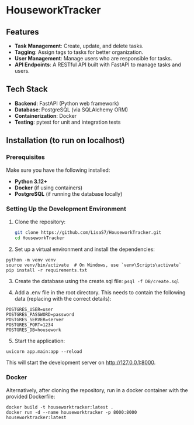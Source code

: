 # HouseworkTracker

## Features

- **Task Management**: Create, update, and delete tasks.
- **Tagging**: Assign tags to tasks for better organization.
- **User Management**: Manage users who are responsible for tasks.
- **API Endpoints**: A RESTful API built with FastAPI to manage tasks and users.

## Tech Stack

- **Backend**: FastAPI (Python web framework)
- **Database**: PostgreSQL (via SQLAlchemy ORM)
- **Containerization**: Docker
- **Testing**: pytest for unit and integration tests

## Installation (to run on localhost)

### Prerequisites

Make sure you have the following installed:

- **Python 3.12+**
- **Docker** (if using containers)
- **PostgreSQL** (if running the database locally)

### Setting Up the Development Environment

1. Clone the repository:

   ```bash
   git clone https://github.com/LisaS7/HouseworkTracker.git
   cd HouseworkTracker
   ```

2. Set up a virtual environment and install the dependencies:

```
python -m venv venv
source venv/bin/activate  # On Windows, use `venv\Scripts\activate`
pip install -r requirements.txt
```

3. Create the database using the create.sql file:
   `psql -f DB/create.sql`

4. Add a .env file in the root directory. This needs to contain the following data (replacing with the correct details):

```
POSTGRES_USER=user
POSTGRES_PASSWORD=password
POSTGRES_SERVER=server
POSTGRES_PORT=1234
POSTGRES_DB=housework
```

5. Start the application:

`uvicorn app.main:app --reload`

This will start the development server on http://127.0.0.1:8000.

### Docker

Alternatively, after cloning the repository, run in a docker container with the provided Dockerfile:

```
docker build -t houseworktracker:latest .
docker run -d --name houseworktracker -p 8000:8000 houseworktracker:latest
```
